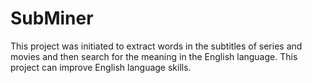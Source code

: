 # SubMiner

This project was initiated to extract words in the subtitles of series and movies and then search for the meaning in the English language. This project can improve English language skills.

